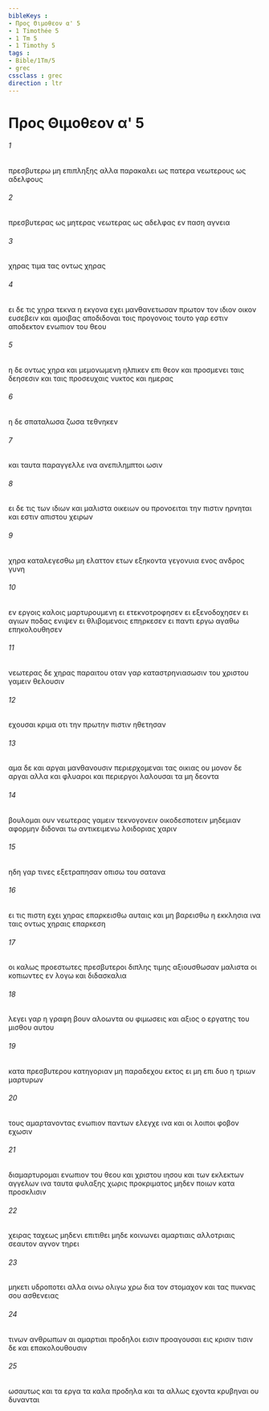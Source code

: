 ```yaml
---
bibleKeys : 
- Προς Θιμοθεον α' 5
- 1 Timothée 5
- 1 Tm 5
- 1 Timothy 5
tags : 
- Bible/1Tm/5
- grec
cssclass : grec
direction : ltr
---
```


# Προς Θιμοθεον α' 5

###### 1
πρεσβυτερω μη επιπληξης αλλα παρακαλει ως πατερα νεωτερους ως αδελφους
###### 2
πρεσβυτερας ως μητερας νεωτερας ως αδελφας εν παση αγνεια
###### 3
χηρας τιμα τας οντως χηρας
###### 4
ει δε τις χηρα τεκνα η εκγονα εχει μανθανετωσαν πρωτον τον ιδιον οικον ευσεβειν και αμοιβας αποδιδοναι τοις προγονοις τουτο γαρ εστιν αποδεκτον ενωπιον του θεου
###### 5
η δε οντως χηρα και μεμονωμενη ηλπικεν επι θεον και προσμενει ταις δεησεσιν και ταις προσευχαις νυκτος και ημερας
###### 6
η δε σπαταλωσα ζωσα τεθνηκεν
###### 7
και ταυτα παραγγελλε ινα ανεπιλημπτοι ωσιν
###### 8
ει δε τις των ιδιων και μαλιστα οικειων ου προνοειται την πιστιν ηρνηται και εστιν απιστου χειρων
###### 9
χηρα καταλεγεσθω μη ελαττον ετων εξηκοντα γεγονυια ενος ανδρος γυνη
###### 10
εν εργοις καλοις μαρτυρουμενη ει ετεκνοτροφησεν ει εξενοδοχησεν ει αγιων ποδας ενιψεν ει θλιβομενοις επηρκεσεν ει παντι εργω αγαθω επηκολουθησεν
###### 11
νεωτερας δε χηρας παραιτου οταν γαρ καταστρηνιασωσιν του χριστου γαμειν θελουσιν
###### 12
εχουσαι κριμα οτι την πρωτην πιστιν ηθετησαν
###### 13
αμα δε και αργαι μανθανουσιν περιερχομεναι τας οικιας ου μονον δε αργαι αλλα και φλυαροι και περιεργοι λαλουσαι τα μη δεοντα
###### 14
βουλομαι ουν νεωτερας γαμειν τεκνογονειν οικοδεσποτειν μηδεμιαν αφορμην διδοναι τω αντικειμενω λοιδοριας χαριν
###### 15
ηδη γαρ τινες εξετραπησαν οπισω του σατανα
###### 16
ει τις πιστη εχει χηρας επαρκεισθω αυταις και μη βαρεισθω η εκκλησια ινα ταις οντως χηραις επαρκεση
###### 17
οι καλως προεστωτες πρεσβυτεροι διπλης τιμης αξιουσθωσαν μαλιστα οι κοπιωντες εν λογω και διδασκαλια
###### 18
λεγει γαρ η γραφη βουν αλοωντα ου φιμωσεις και αξιος ο εργατης του μισθου αυτου
###### 19
κατα πρεσβυτερου κατηγοριαν μη παραδεχου εκτος ει μη επι δυο η τριων μαρτυρων
###### 20
τους αμαρτανοντας ενωπιον παντων ελεγχε ινα και οι λοιποι φοβον εχωσιν
###### 21
διαμαρτυρομαι ενωπιον του θεου και χριστου ιησου και των εκλεκτων αγγελων ινα ταυτα φυλαξης χωρις προκριματος μηδεν ποιων κατα προσκλισιν
###### 22
χειρας ταχεως μηδενι επιτιθει μηδε κοινωνει αμαρτιαις αλλοτριαις σεαυτον αγνον τηρει
###### 23
μηκετι υδροποτει αλλα οινω ολιγω χρω δια τον στομαχον και τας πυκνας σου ασθενειας
###### 24
τινων ανθρωπων αι αμαρτιαι προδηλοι εισιν προαγουσαι εις κρισιν τισιν δε και επακολουθουσιν
###### 25
ωσαυτως και τα εργα τα καλα προδηλα και τα αλλως εχοντα κρυβηναι ου δυνανται
